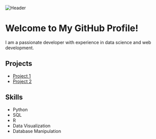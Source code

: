 <!-- README.md -->

![Header](https://github.com/your-username/assets/blob/main/header.svg)

# Welcome to My GitHub Profile!

I am a passionate developer with experience in data science and web development.

## Projects

- [Project 1](https://github.com/your-username/project1)
- [Project 2](https://github.com/your-username/project2)

## Skills

- Python
- SQL
- R
- Data Visualization
- Database Manipulation
